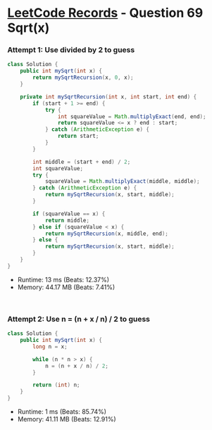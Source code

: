 # [LeetCode Records](../README.md) - Question 69 Sqrt(x)

### Attempt 1: Use divided by 2 to guess
```java
class Solution {
    public int mySqrt(int x) {
        return mySqrtRecursion(x, 0, x);
    }

    private int mySqrtRecursion(int x, int start, int end) {
        if (start + 1 >= end) {
            try {
                int squareValue = Math.multiplyExact(end, end);
                return squareValue <= x ? end : start;
            } catch (ArithmeticException e) {
                return start;
            }
        }

        int middle = (start + end) / 2;
        int squareValue;
        try {
            squareValue = Math.multiplyExact(middle, middle);
        } catch (ArithmeticException e) {
            return mySqrtRecursion(x, start, middle);
        }

        if (squareValue == x) {
            return middle;
        } else if (squareValue < x) {
            return mySqrtRecursion(x, middle, end);
        } else {
            return mySqrtRecursion(x, start, middle);
        }
    }
}
```
- Runtime: 13 ms (Beats: 12.37%)
- Memory: 44.17 MB (Beats: 7.41%)

<br>

### Attempt 2: Use n = (n + x / n) / 2 to guess
```java
class Solution {
    public int mySqrt(int x) {
        long n = x;

        while (n * n > x) {
            n = (n + x / n) / 2;
        }

        return (int) n;
    }
}
```
- Runtime: 1 ms (Beats: 85.74%)
- Memory: 41.11 MB (Beats: 12.91%)

<br>
